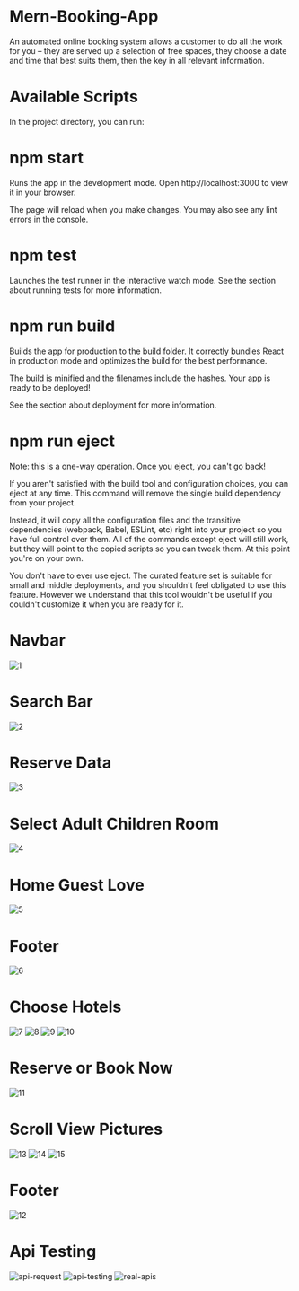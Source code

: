 # Mern-Booking-App
An automated online booking system allows a customer to do all the work for you – they are served up a selection of free spaces, they choose a date and time that best suits them, then the key in all relevant information.

# Available Scripts
In the project directory, you can run:

# npm start
Runs the app in the development mode. Open http://localhost:3000 to view it in your browser.

The page will reload when you make changes. You may also see any lint errors in the console.

# npm test
Launches the test runner in the interactive watch mode. See the section about running tests for more information.

# npm run build
Builds the app for production to the build folder. It correctly bundles React in production mode and optimizes the build for the best performance.

The build is minified and the filenames include the hashes. Your app is ready to be deployed!

See the section about deployment for more information.

# npm run eject
Note: this is a one-way operation. Once you eject, you can't go back!

If you aren't satisfied with the build tool and configuration choices, you can eject at any time. This command will remove the single build dependency from your project.

Instead, it will copy all the configuration files and the transitive dependencies (webpack, Babel, ESLint, etc) right into your project so you have full control over them. All of the commands except eject will still work, but they will point to the copied scripts so you can tweak them. At this point you're on your own.

You don't have to ever use eject. The curated feature set is suitable for small and middle deployments, and you shouldn't feel obligated to use this feature. However we understand that this tool wouldn't be useful if you couldn't customize it when you are ready for it.

# Navbar
![1](https://user-images.githubusercontent.com/73393333/233803237-81c279b5-da45-4ac9-8b83-04ae09c6bec9.png)
# Search Bar
![2](https://user-images.githubusercontent.com/73393333/233803254-71aca21f-c53b-4ebd-aa96-1c9ea1949a03.png)
# Reserve Data
![3](https://user-images.githubusercontent.com/73393333/233803282-76f3b02a-7bc1-4a5c-9d47-1c662762d29f.png)
# Select Adult Children Room
![4](https://user-images.githubusercontent.com/73393333/233803296-141df05b-a84b-497d-a709-4c8905167419.png)
# Home Guest Love
![5](https://user-images.githubusercontent.com/73393333/233803318-a8085e9d-9836-4e6c-b133-9fed43094d14.png)
# Footer
![6](https://user-images.githubusercontent.com/73393333/233803345-fa711b4d-67fc-41cc-a830-85ee2aa75960.png)
# Choose Hotels
![7](https://user-images.githubusercontent.com/73393333/233803386-ffc29e55-1372-4cf6-b5d1-d3752eb38620.png)
![8](https://user-images.githubusercontent.com/73393333/233803391-abf3f432-0b84-4af0-8b4f-a997962e3078.png)
![9](https://user-images.githubusercontent.com/73393333/233803405-490ca650-b6ca-4bdb-a3a2-a5e1e4191af1.png)
![10](https://user-images.githubusercontent.com/73393333/233803416-e59f7f28-df18-4c83-a16b-200a55a378a2.png)
# Reserve or Book Now
![11](https://user-images.githubusercontent.com/73393333/233803428-34f49de9-ad9a-4f00-abc8-2be2b94fd504.png)
# Scroll View Pictures
![13](https://user-images.githubusercontent.com/73393333/233803437-42e2da54-3ceb-4071-89fa-8ea693f79307.png)
![14](https://user-images.githubusercontent.com/73393333/233803440-212669a2-44cf-4f51-aee1-f6ea11916de3.png)
![15](https://user-images.githubusercontent.com/73393333/233803448-64198628-080b-47c9-8448-2fe1d569ebf2.png)
# Footer
![12](https://user-images.githubusercontent.com/73393333/233803453-0018cd99-9956-47e7-b10b-d72d36801ef6.png)
# Api Testing
![api-request](https://user-images.githubusercontent.com/73393333/233803464-629ceb90-be9e-4bbe-b1fb-05abd8b2d0b1.png)
![api-testing](https://user-images.githubusercontent.com/73393333/233803468-555fc0c2-c29e-467d-a7d0-d0268fc9fe06.png)
![real-apis](https://user-images.githubusercontent.com/73393333/233803480-fc871e8a-db15-4fee-a7c3-cfe3c7f66c9d.png)



